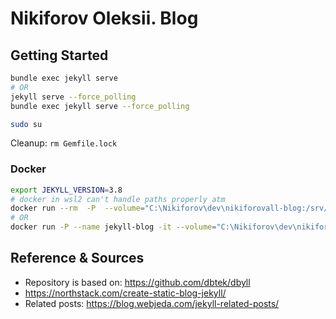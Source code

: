 # Nikiforov Oleksii. Blog

## Getting Started

``` bash
bundle exec jekyll serve
# OR
jekyll serve --force_polling
bundle exec jekyll serve --force_polling

sudo su
```

Cleanup: `rm Gemfile.lock`

### Docker

```bash
export JEKYLL_VERSION=3.8
# docker in wsl2 can't handle paths properly atm
docker run --rm  -P  --volume="C:\Nikiforov\dev\nikiforovall-blog:/srv/jekyll" -it jekyll/jekyll:$JEKYLL_VERSION jekyll build
# OR
docker run -P --name jekyll-blog -it --volume="C:\Nikiforov\dev\nikiforovall-blog:/srv/jekyll" -it jekyll/:$JEKYLL_VERSION jekyll serve --force_polling
```

## Reference & Sources

* Repository is based on: <https://github.com/dbtek/dbyll>
* <https://northstack.com/create-static-blog-jekyll/>
* Related posts: <https://blog.webjeda.com/jekyll-related-posts/>
